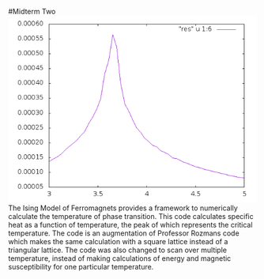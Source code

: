 #Midterm Two
![Ising model](ising-triangular.png "Specific heat")
The Ising Model of Ferromagnets provides a framework to numerically calculate the temperature of phase transition. This code calculates specific heat as a function of temperature, the peak of which represents the critical temperature. The code is an augmentation of Professor Rozmans code which makes the same calculation with a square lattice instead of a triangular lattice. The code was also changed to scan over multiple temperature, instead of making calculations of energy and magnetic susceptibility for one particular temperature.
